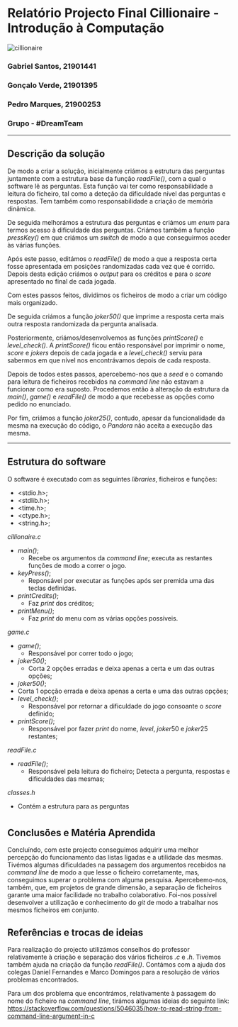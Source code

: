 # Relatório Projecto Final Cillionaire - Introdução à Computação

![cillionaire](https://temptempo.yolasite.com/resources/C%20-%20relatorio%20Proj%20Final%201%20ano.png)

### Gabriel Santos, 21901441
### Gonçalo Verde, 21901395
### Pedro Marques, 21900253
### Grupo - #DreamTeam

---

## **Descrição da solução**
De modo a criar a solução, inicialmente criámos a estrutura das perguntas juntamente com a estrutura base da função *readFile()*, com a qual o software lê as perguntas. Esta função vai ter como responsabilidade a leitura do ficheiro, tal como a deteção da dificuldade nível das perguntas e respostas. Tem também como responsabilidade a criação de memória dinâmica.

De seguida melhorámos a estrutura das perguntas e criámos um *enum* para termos acesso à dificuldade das perguntas. Criámos também a função *pressKey()* em que criámos um *switch* de modo a que conseguirmos aceder às várias funções. 

Após este passo, editámos o *readFile()* de modo a que a resposta certa fosse apresentada em posições randomizadas cada vez que é corrido. Depois desta edição criámos o *output* para os créditos e para o *score* apresentado no final de cada jogada. 

Com estes passos feitos, dividimos os ficheiros de modo a criar um código mais organizado.

De seguida criámos a função *joker50()* que imprime a resposta certa mais outra resposta randomizada da pergunta analisada.

Posteriormente, criámos/desenvolvemos as funções *printScore()* e *level_check()*. A *printScore()* ficou então responsável por imprimir o nome, *score* e *jokers* depois de cada jogada e a *level_check()* serviu para sabermos em que nível nos encontrávamos depois de cada resposta.

Depois de todos estes passos, apercebemo-nos que a *seed* e o comando para leitura de ficheiros recebidos na *command line* não estavam a funcionar como era suposto. Procedemos então à alteração da estrutura da *main()*, *game()* e *readFile()* de modo a que recebesse as opções como pedido no enunciado.

Por fim, criámos a função *joker25()*, contudo, apesar da funcionalidade da mesma na execução do código, o *Pandora* não aceita a execução das mesma.

---

## **Estrutura do software**
O software é executado com as seguintes *libraries*, ficheiros e funções:

- <stdio.h>;
- <stdlib.h>;
- <time.h>;
- <ctype.h>;
- <string.h>;

*cillionaire.c*

- *main()*;
  - Recebe os argumentos da *command line*; executa as restantes funções de modo a correr o jogo.
- *keyPress()*;
  - Reponsável por executar as funções após ser premida uma das teclas definidas.
- *printCredits()*;
  - Faz *print* dos créditos;
- *printMenu()*;
  - Faz *print* do menu com as várias opções possíveis.

*game.c*

- *game()*;
  - Responsável por correr todo o jogo;
- *joker50()*;
  - Corta 2 opções erradas e deixa apenas a certa e um das outras opções;
 - *joker50()*;
  - Corta 1 opcção errada e deixa apenas a certa e uma das outras opções;
- *level_check()*;
  - Responsável por retornar a dificuldade do jogo consoante o *score* definido;
- *printScore()*;
  - Responsável por fazer *print* do nome, *level*, *joker*50 e *joker*25 restantes;
  
*readFile.c*

- *readFile()*;
  - Responsável pela leitura do ficheiro; Detecta a pergunta, respostas e dificuldades das mesmas;

*classes.h*
- Contém a estrutura para as perguntas

#
## **Conclusões e Matéria Aprendida**
Concluíndo, com este projecto conseguimos adquirir uma melhor percepção do funcionamento das listas ligadas e a utilidade das mesmas. Tivémos algumas dificuldades na passagem dos argumentos recebidos na *command line* de modo a que lesse o ficheiro corretamente, mas, conseguimos superar o problema com alguma pesquisa. Apercebemo-nos, também, que, em projetos de grande dimensão, a separação de ficheiros garante uma maior facilidade no trabalho colaborativo. Foi-nos possível desenvolver a utilização e conhecimento do *git* de modo a trabalhar nos mesmos ficheiros em conjunto. 



## **Referências e trocas de ideias**
Para realização do projecto utilizámos conselhos do professor relativamente à criação e separação dos vários ficheiros *.c* e *.h*. Tivemos também ajuda na criação da função *readFile()*. Contámos com a ajuda dos colegas Daniel Fernandes e Marco Domingos para a resolução de vários problemas encontrados.

Para um dos problema que encontrámos, relativamente à passagem do nome do ficheiro na *command line*, tirámos algumas ideias do seguinte link: https://stackoverflow.com/questions/5046035/how-to-read-string-from-command-line-argument-in-c

